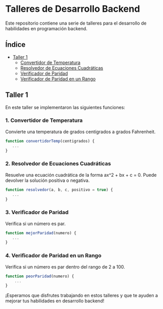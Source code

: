 # Talleres de Desarrollo Backend

Este repositorio contiene una serie de talleres para el desarrollo de habilidades en programación backend.

## Índice

-   [Taller 1](#taller-1)
    -   [Convertidor de Temperatura](#1-convertidor-de-temperatura)
    -   [Resolvedor de Ecuaciones Cuadráticas](#2-resolvedor-de-ecuaciones-cuadráticas)
    -   [Verificador de Paridad](#3-verificador-de-paridad)
    -   [Verificador de Paridad en un Rango](#4-verificador-de-paridad-en-un-rango)

## Taller 1

En este taller se implementaron las siguientes funciones:

### 1. Convertidor de Temperatura

Convierte una temperatura de grados centígrados a grados Fahrenheit.

```javascript
function convertidorTemp(centigrados) {
   ...
}
```

### 2. Resolvedor de Ecuaciones Cuadráticas

Resuelve una ecuación cuadrática de la forma ax^2 + bx + c = 0. Puede devolver la solución positiva o negativa.

```javascript
function resolvedor(a, b, c, positivo = true) {
   ...
}
```

### 3. Verificador de Paridad

Verifica si un número es par.

```javascript
function mejorParidad(numero) {
   ...
}
```

### 4. Verificador de Paridad en un Rango

Verifica si un número es par dentro del rango de 2 a 100.

```javascript
function peorParidad(numero) {
    ...
}
```

¡Esperamos que disfrutes trabajando en estos talleres y que te ayuden a mejorar tus habilidades en desarrollo backend!
